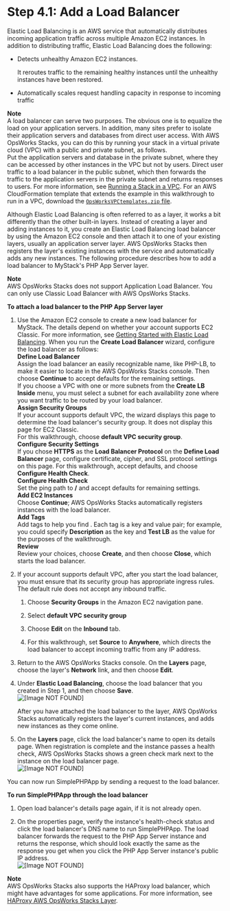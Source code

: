# Step 4\.1: Add a Load Balancer<a name="gettingstarted-scale-elb"></a>

Elastic Load Balancing is an AWS service that automatically distributes incoming application traffic across multiple Amazon EC2 instances\. In addition to distributing traffic, Elastic Load Balancing does the following:
+ Detects unhealthy Amazon EC2 instances\.

  It reroutes traffic to the remaining healthy instances until the unhealthy instances have been restored\.
+ Automatically scales request handling capacity in response to incoming traffic

**Note**  
A load balancer can serve two purposes\. The obvious one is to equalize the load on your application servers\. In addition, many sites prefer to isolate their application servers and databases from direct user access\. With AWS OpsWorks Stacks, you can do this by running your stack in a virtual private cloud \(VPC\) with a public and private subnet, as follows\.   
Put the application servers and database in the private subnet, where they can be accessed by other instances in the VPC but not by users\.
Direct user traffic to a load balancer in the public subnet, which then forwards the traffic to the application servers in the private subnet and returns responses to users\.
For more information, see [Running a Stack in a VPC](workingstacks-vpc.md)\. For an AWS CloudFormation template that extends the example in this walkthrough to run in a VPC, download the [`OpsWorksVPCtemplates.zip` file](samples/OpsWorksVPCtemplates.zip)\.

Although Elastic Load Balancing is often referred to as a layer, it works a bit differently than the other built\-in layers\. Instead of creating a layer and adding instances to it, you create an Elastic Load Balancing load balancer by using the Amazon EC2 console and then attach it to one of your existing layers, usually an application server layer\. AWS OpsWorks Stacks then registers the layer's existing instances with the service and automatically adds any new instances\. The following procedure describes how to add a load balancer to MyStack's PHP App Server layer\.

**Note**  
AWS OpsWorks Stacks does not support Application Load Balancer\. You can only use Classic Load Balancer with AWS OpsWorks Stacks\.

**To attach a load balancer to the PHP App Server layer**

1. Use the Amazon EC2 console to create a new load balancer for MyStack\. The details depend on whether your account supports EC2 Classic\. For more information, see [Getting Started with Elastic Load Balancing](http://docs.aws.amazon.com/elasticloadbalancing/latest/userguide/load-balancer-getting-started.html)\. When you run the **Create Load Balancer** wizard, configure the load balancer as follows:  
**Define Load Balancer**  
Assign the load balancer an easily recognizable name, like PHP\-LB, to make it easier to locate in the AWS OpsWorks Stacks console\. Then choose **Continue** to accept defaults for the remaining settings\.  
If you choose a VPC with one or more subnets from the **Create LB Inside** menu, you must select a subnet for each availability zone where you want traffic to be routed by your load balancer\.  
**Assign Security Groups**  
If your account supports default VPC, the wizard displays this page to determine the load balancer's security group\. It does not display this page for EC2 Classic\.  
For this walkthrough, choose **default VPC security group**\.  
**Configure Security Settings**  
If you chose **HTTPS** as the **Load Balancer Protocol** on the **Define Load Balancer** page, configure certificate, cipher, and SSL protocol settings on this page\. For this walkthrough, accept defaults, and choose **Configure Health Check**\.  
**Configure Health Check**  
Set the ping path to **/** and accept defaults for remaining settings\.  
**Add EC2 Instances**  
Choose **Continue**; AWS OpsWorks Stacks automatically registers instances with the load balancer\.  
**Add Tags**  
Add tags to help you find \. Each tag is a key and value pair; for example, you could specify **Description** as the key and **Test LB** as the value for the purposes of the walkthrough\.  
**Review**  
Review your choices, choose **Create**, and then choose **Close**, which starts the load balancer\.

1. If your account supports default VPC, after you start the load balancer, you must ensure that its security group has appropriate ingress rules\. The default rule does not accept any inbound traffic\.

   1. Choose **Security Groups** in the Amazon EC2 navigation pane\.

   1. Select **default VPC security group**

   1. Choose **Edit** on the **Inbound** tab\.

   1. For this walkthrough, set **Source** to **Anywhere**, which directs the load balancer to accept incoming traffic from any IP address\.

1. Return to the AWS OpsWorks Stacks console\. On the **Layers** page, choose the layer's **Network** link, and then choose **Edit**\.

1. Under **Elastic Load Balancing**, choose the load balancer that you created in Step 1, and then choose **Save**\.  
![\[Image NOT FOUND\]](http://docs.aws.amazon.com/opsworks/latest/userguide/images/elb_select.png)

   After you have attached the load balancer to the layer, AWS OpsWorks Stacks automatically registers the layer's current instances, and adds new instances as they come online\.

1. On the **Layers** page, click the load balancer's name to open its details page\. When registration is complete and the instance passes a health check, AWS OpsWorks Stacks shows a green check mark next to the instance on the load balancer page\.  
![\[Image NOT FOUND\]](http://docs.aws.amazon.com/opsworks/latest/userguide/images/elb_properties3.png)

You can now run SimplePHPApp by sending a request to the load balancer\.

**To run SimplePHPApp through the load balancer**

1. Open load balancer's details page again, if it is not already open\.

1. On the properties page, verify the instance's health\-check status and click the load balancer's DNS name to run SimplePHPApp\. The load balancer forwards the request to the PHP App Server instance and returns the response, which should look exactly the same as the response you get when you click the PHP App Server instance's public IP address\.  
![\[Image NOT FOUND\]](http://docs.aws.amazon.com/opsworks/latest/userguide/images/elb_properties2.png)

**Note**  
AWS OpsWorks Stacks also supports the HAProxy load balancer, which might have advantages for some applications\. For more information, see [HAProxy AWS OpsWorks Stacks Layer](layers-haproxy.md)\.